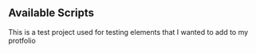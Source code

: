 

## Available Scripts


This is a test project used for testing elements that I wanted to add to my protfolio
